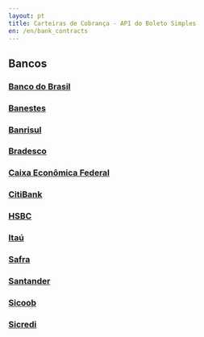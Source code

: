 ```yaml
---
layout: pt
title: Carteiras de Cobrança - API do Boleto Simples
en: /en/bank_contracts
---
```


## Bancos

### [Banco do Brasil](/bank_contracts/bb)

### [Banestes](/bank_contracts/banestes)

### [Banrisul](/bank_contracts/banrisul)

### [Bradesco](/bank_contracts/bradesco)

### [Caixa Econômica Federal](/bank_contracts/cef)

### [CitiBank](/bank_contracts/citibank)

### [HSBC](/bank_contracts/hsbc)

### [Itaú](/bank_contracts/itau)

### [Safra](/bank_contracts/safra)

### [Santander](/bank_contracts/santander)

### [Sicoob](/bank_contracts/sicoob)

### [Sicredi](/bank_contracts/sicredi)
